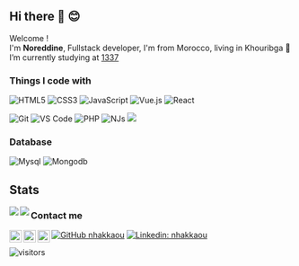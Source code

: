 ## Hi there 👋 😊

<p>Welcome !</br> I'm <strong>Noreddine</strong>, Fullstack developer, I'm from Morocco, living in Khouribga
🌱 I’m currently studying at <a href="https://1337.ma/">1337</a>
<h3>Things I code with</h3>

![HTML5](https://img.shields.io/badge/-HTML5-%23E44D27?style=flat-square&logo=html5&logoColor=ffffff)
![CSS3](https://img.shields.io/badge/-CSS3-%231572B6?style=flat-square&logo=css3)
![JavaScript](https://img.shields.io/badge/-JavaScript-%23F7DF1C?style=flat-square&logo=javascript&logoColor=000000&labelColor=%23F7DF1C&color=%23FFCE5A)
![Vue.js](https://img.shields.io/badge/-Vue.js-%232c3e50?style=flat-square&logo=Vue.js)
![React](https://img.shields.io/badge/-React-%23282C34?style=flat-square&logo=react)


![Git](https://img.shields.io/badge/-Git-%23F05032?style=flat-square&logo=git&logoColor=%23ffffff)
![VS Code](https://img.shields.io/badge/-VSCode-%23007ACC?style=flat-square&logo=visual-studio-code)
![PHP](https://img.shields.io/badge/-Php-%23007ACC?style=flat-square&logo=php)
![NJs](https://img.shields.io/badge/-Node-%23007ACC?style=flat-square&logo=nodejs)
![](https://img.shields.io/badge/-C-%23007ACC?style=flat-square&logo=c)

### Database
![Mysql](https://img.shields.io/badge/-Mysql-%23007ACC?style=flat-square&logo=mysql)
![Mongodb](https://img.shields.io/badge/-Mongodb-%23007ACC?style=flat-square&logo=mongodb)


## Stats
<img align="left" src="https://github-readme-stats.vercel.app/api/top-langs/?username=nhakkaou&layout=compact&theme=merko)](https://github.com/nhakkaou/github-readme-stats"/>
<img align="left" src="https://github-readme-stats.vercel.app/api?username=nhakkaou&show_icons=true&theme=merko" />


### Contact me 

<a target="_blank" href="https://www.instagram.com/king_nour9/">
  <img align="left" alt="Instagram" width="22px" src="https://cdn.jsdelivr.net/npm/simple-icons@v3/icons/instagram.svg" />
</a>

<a target="_blank" href="mailto:noureddine.hak@gmail.com">
  <img align="left" alt="Gmail" width="22px" src="https://cdn.jsdelivr.net/npm/simple-icons@v3/icons/gmail.svg" />
</a>
<a target="_blank" href="https://fb.com/nhakkaou">
  <img align="left" alt="Facebook" width="22px" src="https://cdn.jsdelivr.net/npm/simple-icons@v3/icons/facebook.svg" />
</a>


[![GitHub nhakkaou](https://img.shields.io/github/followers/nhakkaou?label=follow&style=social)](https://github.com/nhakkaou)
[![Linkedin: nhakkaou](https://img.shields.io/badge/-nhakkaou-blue?style=flat-square&logo=Linkedin&logoColor=white&link=https://www.linkedin.com/in/noreddine-hakkaoui/)](https://www.linkedin.com/in/nhakkaou/)


![visitors](https://xiaoluoboding-visitor-badge.glitch.me/badge?page_id=nhakkaou)
<!--
**nhakkaou/nhakkaou** is a ✨ _special_ ✨ repository because its `README.md` (this file) appears on your GitHub profile.
# [![nhakkaou header](https://raw.githubusercontent.com/WaylonWalker/WaylonWalker/main/icon/gh-bannner-light-holiday.png)](https://waylonwalker.com)
Here are some ideas to get you started:
- 🔭 I’m currently working on ...
- 🌱 I’m currently learning ...
- 👯 I’m looking to collaborate on ...
- 🤔 I’m looking for help with ...
- 💬 Ask me about ...
- 📫 How to reach me: ...
- 😄 Pronouns: ...
- ⚡ Fun fact: ...
-->
